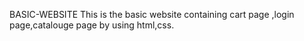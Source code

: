 BASIC-WEBSITE
This is the basic  website containing cart page ,login page,catalouge page by using html,css.
